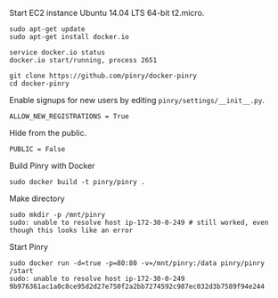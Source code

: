 Start EC2 instance Ubuntu 14.04 LTS 64-bit t2.micro.

    sudo apt-get update
    sudo apt-get install docker.io

    service docker.io status
    docker.io start/running, process 2651

    git clone https://github.com/pinry/docker-pinry
    cd docker-pinry
    
Enable signups for new users by editing ``pinry/settings/__init__.py``.

    ALLOW_NEW_REGISTRATIONS = True

Hide from the public.

    PUBLIC = False

Build Pinry with Docker

    sudo docker build -t pinry/pinry .

Make directory

    sudo mkdir -p /mnt/pinry
    sudo: unable to resolve host ip-172-30-0-249 # still worked, even though this looks like an error

Start Pinry

    sudo docker run -d=true -p=80:80 -v=/mnt/pinry:/data pinry/pinry /start
    sudo: unable to resolve host ip-172-30-0-249
    9b976361ac1a0c8ce95d2d27e750f2a2bb7274592c987ec032d3b7589f94e244
